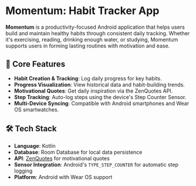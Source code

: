 # Momentum: Habit Tracker App

**Momentum** is a productivity-focused Android application that helps users build and maintain healthy habits through consistent daily tracking. Whether it's exercising, reading, drinking enough water, or studying, Momentum supports users in forming lasting routines with motivation and ease.

## 📱 Core Features

- **Habit Creation & Tracking**: Log daily progress for key habits.
- **Progress Visualization**: View historical data and habit-building trends.
- **Motivational Quotes**: Get daily inspiration via the ZenQuotes API.
- **Step Tracking**: Auto-log steps using the device's Step Counter Sensor.
- **Multi-Device Syncing**: Compatible with Android smartphones and Wear OS smartwatches.

## 🛠️ Tech Stack

- **Language**: Kotlin
- **Database**: Room Database for local data persistence
- **API**: [ZenQuotes](https://zenquotes.io/) for motivational quotes
- **Sensor Integration**: Android's `TYPE_STEP_COUNTER` for automatic step logging
- **Platform**: Android with Wear OS support